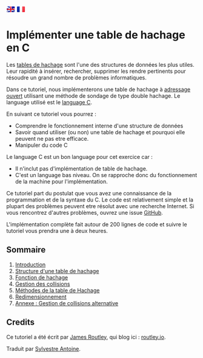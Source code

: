 [<img src="/.translations/flags/gb.png">](/README.md) [<img src="/.translations/flags/fr.png">](/.translations/fr/README.md)

# Implémenter une table de hachage en C

Les [tables de hachage](https://fr.wikipedia.org/wiki/Table_de_hachage) sont l'une des structures de données les plus utiles.
Leur rapidité à insérer, rechercher, supprimer les rendre pertinents pour résoudre un grand nombre de problèmes informatiques.

Dans ce tutoriel, nous implémenterons une table de hachage à [adressage ouvert](https://fr.wikipedia.org/wiki/Table_de_hachage#Adressage_ouvert) utilisant une méthode de sondage de type double hachage. Le language utilisé est le [language C](https://fr.wikipedia.org/wiki/C_(langage)).

En suivant ce tutoriel vous pourrez :

- Comprendre le fonctionnement interne d'une structure de données
- Savoir quand utiliser (ou non) une table de hachage et pourquoi elle peuvent ne pas etre efficace.
- Manipuler du code C

Le language C est un bon language pour cet exercice car :

- Il n'inclut pas d'implémentation de table de hachage.
- C'est un language bas niveau. On se rapproche donc du fonctionnement de la machine pour l'implémentation.

Ce tutoriel part du postulat que vous avez une connaissance de la programmation et de la syntaxe du C. Le code est relativement simple et la plupart des problèmes peuvent etre résolut avec une recherche Internet. Si vous rencontrez d'autres problèmes, ouvrez une issue [GitHub](https://github.com/jamesroutley/write-a-hash+table/issues).

L'implémentation complète fait autour de 200 lignes de code et suivre le tutoriel vous prendra une à deux heures.

## Sommaire

1. [Introduction](./01-introduction)
2. [Structure d'une table de hachage](./02-hash-table)
3. [Fonction de hachage](./03-hashing)
4. [Gestion des collisions](./04-collisions)
5. [Méthodes de la table de Hachage](./05-methods)
6. [Redimensionnement](./06-resizing)
7. [Annexe : Gestion de collisions alternative](./07-appendix)

## Credits

Ce tutoriel a été écrit par [James Routley](https://twitter.com/james_routley),
qui blog ici : [routley.io](https://routley.io).

Traduit par [Sylvestre Antoine](https://github.com/yoshyn).
